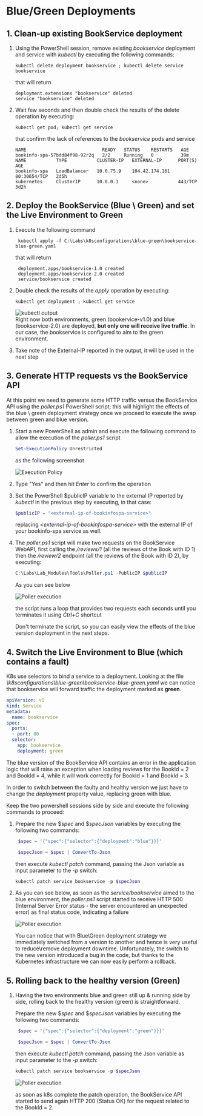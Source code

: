 # Blue/Green Deployments

## 1. Clean-up existing BookService deployment

1. Using the PowerShell session, remove existing _bookservice_ deployment and service with _kubectl_ by executing the following commands:

    ```dos
    kubectl delete deployment bookservice ; kubectl delete service bookservice
    ```

    that will return

    ```plain
    deployment.extensions "bookservice" deleted
    service "bookservice" deleted
    ```

2. Wait few seconds and then double check the results of the delete operation by executing:

    ```dos
    kubectl get pod; kubectl get service
    ```

    that confirm the lack of references to the _bookservice_ pods and service

    ```plain
    NAME                            READY   STATUS    RESTARTS   AGE
    bookinfo-spa-57bdd84f98-92r2q   2/2     Running   0          39m
    NAME           TYPE           CLUSTER-IP   EXTERNAL-IP      PORT(S)        AGE
    bookinfo-spa   LoadBalancer   10.0.75.9    104.42.174.161   80:30654/TCP   2d5h
    kubernetes     ClusterIP      10.0.0.1     <none>           443/TCP        3d2h
    ```

## 2. Deploy the BookService (Blue \ Green) and set the Live Environment to Green

1. Execute the following command

   ```dos
    kubectl apply -f C:\Labs\k8sconfigurations\blue-green\bookservice-blue-green.yaml
   ```

   that will return

   ```plain
    deployment.apps/bookservice-1.0 created
    deployment.apps/bookservice-2.0 created
    service/bookservice created
   ```

2. Double check the results of the _apply_ operation by executing:

     ```dos
    kubectl get deployment ; kubectl get service
    ```

    ![kubectl output](https://github.com/felucian/Ready-AI-APP-ST304/blob/master-private/Lab_Modules/02_Blue_Green_deployments/imgs/mod_02_img_01.png?raw=true)  
   Right now both environments, green (bookervice-v1.0) and blue (bookservice-2.0) are deployed, **but only one will receive live traffic**. In our case, the bookservice is configured to aim to the green environment.  

3. Take note of the External-IP reported in the output, it will be used in the next step

## 3. Generate HTTP requests vs the BookService API

At this point we need to generate some HTTP traffic versus the BookService API using the _poller.ps1_ PowerShell script; this will highlight the effects of the blue \ green deployment strategy once we proceed to execute the swap between green and blue version.

1. Start a new PowerShell as admin and execute the following command to allow the execution of the _poller.ps1_ script

    ```powershell
    Set-ExecutionPolicy Unrestricted
    ```

    as the following screenshot

    ![Execution Policy](https://github.com/felucian/Ready-AI-APP-ST304/blob/master-private/Lab_Modules/02_Blue_Green_deployments/imgs/mod_02_img_02.png?raw=true)

2. Type "Yes" and then hit _Enter_ to confirm the operation

3. Set the PowerShell $publicIP variable to the external IP reported by _kubectl_ in the previous step by executing, in that case:

    ```powershell
    $publicIP = "<external-ip-of-bookinfospa-service>"
    ```

    replacing _\<external-ip-of-bookinfospa-service>_ with the external IP of your bookinfo-spa service as well.  

4. The _poller.ps1_ script will make two requests on the BookService WebAPI, first calling the _/reviews/1_ (all the reviews of the Book with ID 1) then the _/review/2_ endpoint (all the reviews of the Book with ID 2), by executing:

    ```powershell
    C:\Labs\Lab_Modules\Tools\Poller.ps1 -PublicIP $publicIP
    ```

    As you can see below  

    ![Poller execution](https://github.com/felucian/Ready-AI-APP-ST304/blob/master-private/Lab_Modules/02_Blue_Green_deployments/imgs/mod_02_img_03.png?raw=true)

    the script runs a loop that provides two requests each seconds until you terminates it using _Ctrl+C_ shortcut

    Don't terminate the script, so you can easily view the effects of the blue version deployment in the next steps.

## 4. Switch the Live Environment to **Blue** (which contains a fault)

K8s use selectors to bind a service to a deployment. Looking at the file _\k8sconfigurations\blue-green\bookservice-blue-green.yaml_ we can notice that bookservice will forward traffic the deployment marked as **green**.

```yaml
apiVersion: v1
kind: Service
metadata:
  name: bookservice
spec:
  ports:
  - port: 80
  selector:
    app: bookservice
    deployment: green
```

The blue version of the BookService API contains an error in the application logic that will raise an exception when loading reviews for the BookId = 2 and BookId = 4, while it will work correctly for BookId = 1 and BookId = 3.

In order to switch between the faulty and healthy version we just have to change the _deployment_ property value, replacing green with blue.

Keep the two powershell sessions side by side and execute the following commands to proceed:

1. Prepare the new $_spec_ and $_specJson_ variables by executing the following two commands:

   ```powershell
    $spec = '{"spec":{"selector":{"deployment":"blue"}}}'  

    $specJson = $spec | ConvertTo-Json
   ```

   then execute _kubectl_ _patch_ command, passing the Json variable as input parameter to the _-p_ switch:

   ```powershell
   kubectl patch service bookservice -p $specJson
   ```

2. As you can see below, as soon as the _service/bookservice_ aimed to the blue environment, the _poller.ps1_ script started to receive HTTP 500 (Internal Server Error status - the server encountered an unexpected error) as final status code, indicating a failure  

    ![Poller execution](https://github.com/felucian/Ready-AI-APP-ST304/blob/master-private/Lab_Modules/02_Blue_Green_deployments/imgs/mod_02_img_04.png?raw=true)

    You can notice that with Blue\Green deployment strategy we immediately switched from a version to another and hence is very useful to reduce\remove deployment downtime. Unfortunately, the switch to the new version introduced a bug in the code, but thanks to the Kubernetes infrastructure we can now easily perform a rollback.

## 5. Rolling back to the healthy version (Green)

1. Having the two environments blue and green still up & running side by side, rolling back to the healthy version (green) is straightforward.  

   Prepare the new $_spec_ and $_specJson_ variables by executing the following two commands:

   ```powershell
    $spec = '{"spec":{"selector":{"deployment":"green"}}}'  

    $specJson = $spec | ConvertTo-Json
   ```

   then execute _kubectl_ _patch_ command, passing the Json variable as input parameter to the _-p_ switch:

   ```powershell
   kubectl patch service bookservice -p $specJson
   ```

    ![Poller execution](https://github.com/felucian/Ready-AI-APP-ST304/blob/master-private/Lab_Modules/02_Blue_Green_deployments/imgs/mod_02_img_05.png?raw=true)

   as soon as k8s complete the patch operation, the BookService API started to send again HTTP 200 (Status OK) for the request related to the BookId = 2.
